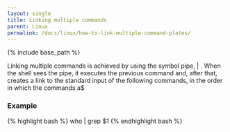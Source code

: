 ```yaml
---
layout: single
title: Linking multiple commands
parent: Linux
permalink: /docs/linux/how-to-link-multiple-command-plates/
---
```


{% include base_path %}


Linking multiple commands is achieved by using the symbol pipe, | .
When the shell sees the pipe, it executes the previous command and, after that, creates a link to the standard input of the following commands, in the order in which the commands a$

### Example

{% highlight bash %}
who | grep $1
{% endhighlight bash %}
